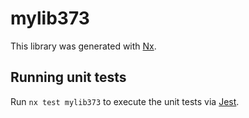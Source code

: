 # mylib373

This library was generated with [Nx](https://nx.dev).

## Running unit tests

Run `nx test mylib373` to execute the unit tests via [Jest](https://jestjs.io).
